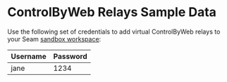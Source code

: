 # ControlByWeb Relays Sample Data

Use the following set of credentials to add virtual ControlByWeb relays to your Seam [sandbox workspace](../../core-concepts/workspaces/#sandbox-workspaces):

| Username | Password |
| -------- | -------- |
| jane     | 1234     |

